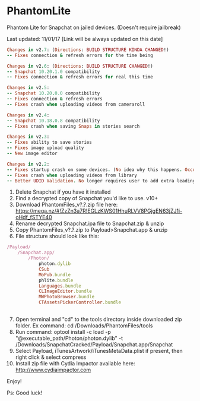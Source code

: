 # PhantomLite
Phantom Lite for Snapchat on jailed devices. (Doesn't require jailbreak)

Last updated: 11/01/17 [Link will be always updated on this date]

```ruby
Changes in v2.7: (Directions: BUILD STRUCTURE KINDA CHANGED!)
-- Fixes connection & refresh errors for the time being

```

```ruby
Changes in v2.6: (Directions: BUILD STRUCTURE CHANGED!)
-- Snapchat 10.20.1.0 compatibility
-- Fixes connection & refresh errors for real this time

```

```ruby
Changes in v2.5:
-- Snapchat 10.20.0.0 compatibility
-- Fixes connection & refresh errors
-- Fixes crash when uploading videos from cameraroll

```
```ruby
Changes in v2.4:
-- Snapchat 10.18.0.8 compatibility
-- Fixes crash when saving Snaps in stories search

```
```ruby
Changes in v2.3:
-- Fixes ability to save stories
-- Fixes image upload quality
-- New image editor
```
```ruby
Changes in v2.2:
-- Fixes startup crash on some devices. (No idea why this happens. Occurs on 5c AFAIK)
-- Fixes crash when uploading videos from library
-- Better UDID Validation. No longer requires user to add extra leading 0's to the ECID. 
```
1. Delete Snapchat if you have it installed
2. Find a decrypted copy of Snapchat you'd like to use. v10+
3. Download PhantomFiles_v?.?.zip file here: https://mega.nz/#!ZzZn3a7R!EGLzKWS01HhuRLVV8PGjgEN63jZJ1i-oHdf_fSTYE40
4. Rename decrypted Snapchat.ipa file to Snapchat.zip & unzip
5. Copy PhantomFiles_v?.?.zip to Payload>Snapchat.app & unzip
6. File structure should look like this:
```ruby
/Payload/
	/Snapchat.app/
		/Photon/
			photon.dylib
			CSub
			MoPub.bundle
			phlite.bundle
			Languages.bundle
			CLImageEditor.bundle
			MWPhotoBrowser.bundle
			CTAssetsPickerController.bundle
			
```
7. Open terminal and "cd" to the tools directory inside downloaded zip folder. Ex command: cd /Downloads/PhantomFiles/tools 
8. Run command: optool install -c load -p "@executable_path/Photon/photon.dylib" -t /Downloads/SnapchatCracked/Payload/Snapchat.app/Snapchat
9. Select Payload, iTunesArtwork/iTunesMetaData.plist if present, then right click & select compress
10. Install zip file with Cydia Impactor available here: http://www.cydiaimpactor.com

Enjoy!

Ps: Good luck!
